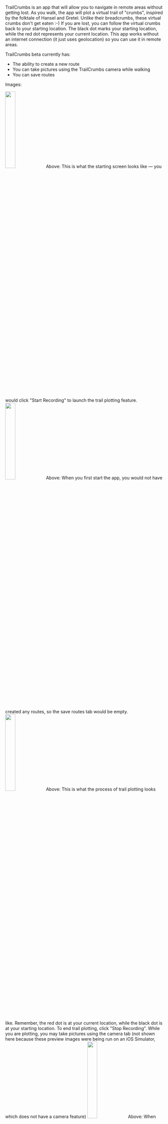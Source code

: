 TrailCrumbs is an app that will allow you to navigate in remote areas without getting lost. As you walk, the app will plot a virtual trail of "crumbs", inspired by the folktale of Hansel and Gretel. Unlike their breadcrumbs, these virtual crumbs don't get eaten :-) If you are lost, you can follow the virtual crumbs back to your starting location. The black dot marks your starting location, while the red dot represents your current location. This app works without an internet connection (it just uses geolocation) so you can use it in remote areas.

TrailCrumbs beta currently has:
- The ability to create a new route
- You can take pictures using the TrailCrumbs camera while walking
- You can save routes

Images:

<img src="https://user-images.githubusercontent.com/52579753/210152473-a04ca2ca-9ef3-4c87-a457-c3029a52b7b9.png" width=25% height=25%>
Above: This is what the starting screen looks like — you would click "Start Recording" to launch the trail plotting feature.

<img src="https://user-images.githubusercontent.com/52579753/210152537-7ecee9d2-6f69-498c-b44d-8b292e39bafb.png" width=25% height=25%>
Above: When you first start the app, you would not have created any routes, so the save routes tab would be empty.

<img src="https://user-images.githubusercontent.com/52579753/210152541-ec11234c-1643-4001-9d49-91aadcc2e358.png" width=25% height=25%>
Above: This is what the process of trail plotting looks like. Remember, the red dot is at your current location, while the black dot is at your
starting location. To end trail plotting, click "Stop Recording". While you are plotting, you may take pictures using the camera tab (not shown here because these preview images were being run on an iOS Simulator, which does not have a camera feature)

<img src="https://user-images.githubusercontent.com/52579753/210152543-414d0e40-29e7-4183-a894-7891cb597728.png" width=25% height=25%>
Above: When you end the trail plotting, a pop-up displays so that you can save the trail. To save, give the trail a unique name (otherwise the default name is "Untitled Trail"). Then, click the save button, or the cancel button if you wish to discard the route.

<img src="https://user-images.githubusercontent.com/52579753/210152545-fa161a7c-8896-4a35-a636-073fdc843253.png" width=25% height=25%>
When you save the trail, it will show up in your saved routes along with some information about the trail name and duration. If you click on the saved trail card, you can see additional information, such as the images you took while walking and a picture of the route.
